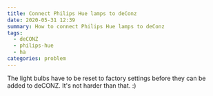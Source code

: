 ```yaml
---
title: Connect Philips Hue lamps to deConz
date: 2020-05-31 12:39
summary: How to connect Philips Hue lamps to deConz
tags:
  - deCONZ
  - philips-hue
  - ha
categories: problem
---
```


The light bulbs have to be reset to factory settings before they can be added to deCONZ. It's not harder than that. :)
